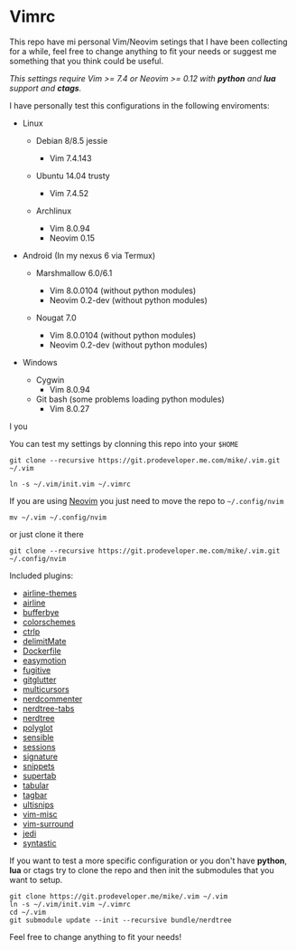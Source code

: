 # Vimrc
This repo have mi personal Vim/Neovim setings that I have been collecting for a while, feel free to change
anything to fit your needs or suggest me something that you think could be useful.

*This settings require Vim >= 7.4 or Neovim >= 0.12 with **python** and **lua** support and **ctags**.*

I have personally test this configurations in the following enviroments:

* Linux
    * Debian 8/8.5 jessie
        - Vim 7.4.143

    * Ubuntu 14.04 trusty
        - Vim 7.4.52

    * Archlinux
        - Vim 8.0.94
        - Neovim 0.15

* Android (In my nexus 6 via Termux)
    * Marshmallow 6.0/6.1 
        - Vim 8.0.0104 (without python modules)
        - Neovim 0.2-dev (without python modules)

    * Nougat 7.0
        - Vim 8.0.0104 (without python modules)
        - Neovim 0.2-dev (without python modules)

* Windows
    * Cygwin 
        - Vim 8.0.94
    * Git bash (some problems loading python modules)
        - Vim 8.0.27

I you 

You can test my settings by clonning this repo into your `$HOME`

```
git clone --recursive https://git.prodeveloper.me.com/mike/.vim.git ~/.vim

ln -s ~/.vim/init.vim ~/.vimrc
```

If you are using [Neovim](https://neovim.io/) you just need to move the repo to `~/.config/nvim`
    
    mv ~/.vim ~/.config/nvim

or just clone it there

    git clone --recursive https://git.prodeveloper.me.com/mike/.vim.git ~/.config/nvim

Included plugins:

* [airline-themes](https://github.com/vim-airline/vim-airline-themes/)
* [airline](https://github.com/vim-airline/vim-airline/)
* [bufferbye](https://github.com/moll/vim-bbye)
* [colorschemes](https://github.com/flazz/vim-colorschemes)
* [ctrlp](https://github.com/kien/ctrlp.vim)
* [delimitMate](https://github.com/Raimondi/delimitMate.git)
* [Dockerfile](https://github.com/ekalinin/Dockerfile.vim)
* [easymotion](https://github.com/easymotion/vim-easymotion)
* [fugitive](https://github.com/tpope/vim-fugitive)
* [gitglutter](https://github.com/airblade/vim-gitgutter)
* [multicursors](https://github.com/terryma/vim-multiple-cursors)
* [nerdcommenter](https://github.com/scrooloose/nerdcommenter)
* [nerdtree-tabs](https://github.com/jistr/vim-nerdtree-tabs)
* [nerdtree](https://github.com/scrooloose/nerdtree)
* [polyglot](https://github.com/sheerun/vim-polyglot)
* [sensible](https://github.com/tpope/vim-sensible)
* [sessions](https://github.com/xolox/vim-session)
* [signature](https://github.com/kshenoy/vim-signature)
* [snippets](https://github.com/honza/vim-snippets)
* [supertab](https://github.com/ervandew/supertab)
* [tabular](https://github.com/godlygeek/tabular)
* [tagbar](https://github.com/majutsushi/tagbar)
* [ultisnips](https://github.com/SirVer/ultisnips)
* [vim-misc](https://github.com/xolox/vim-misc)
* [vim-surround](https://github.com/tpope/vim-surround)
* [jedi](https://github.com/davidhalter/jedi-vim)
* [syntastic](https://github.com/vim-syntastic/vim-syntastic)

If you want to test a more specific configuration or you don't have **python**, **lua** or ctags try to clone the repo 
and then init the submodules that you want to setup.

```
git clone https://git.prodeveloper.me/mike/.vim ~/.vim
ln -s ~/.vim/init.vim ~/.vimrc
cd ~/.vim
git submodule update --init --recursive bundle/nerdtree
```
Feel free to change anything to fit your needs! 
